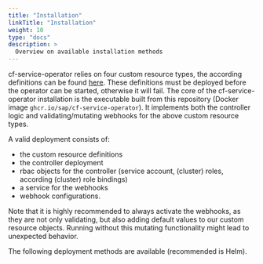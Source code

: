 ```yaml
---
title: "Installation"
linkTitle: "Installation"
weight: 10
type: "docs"
description: >
  Overview on available installation methods
---
```


cf-service-operator relies on four custom resource types, the according definitions can be found 
[here](https://github.com/sap/cf-service-operator/tree/main/crds).
These definitions must be deployed before the operator can be started, otherwise it will fail.
The core of the cf-service-operator installation is the executable built from this repository
(Docker image `ghcr.io/sap/cf-service-operator`).
It implements both the controller logic and validating/mutating webhooks for the above custom resource types.

A valid deployment consists of:
- the custom resource definitions
- the controller deployment
- rbac objects for the controller (service account, (cluster) roles, according (cluster) role bindings)
- a service for the webhooks
- webhook configurations.

Note that it is highly recommended to always activate the webhooks, as they are not only validating, but
also adding default values to our custom resource objects. Running without this mutating functionality
might lead to unexpected behavior.

The following deployment methods are available (recommended is Helm).
